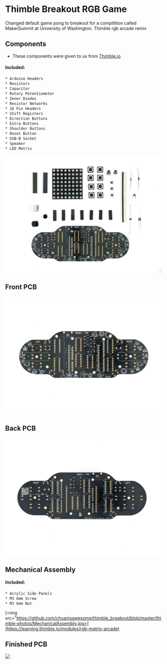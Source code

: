# Thimble Breakout RGB Game

Changed default game pong to breakout for a compitition called MakerSummit at University of Washington. Thimble rgb arcade remix

## Components
* These components were given to us from [Thimble.io](https://www.thimble.io/)
#### Included:
    * Arduino Headers
    * Resistors
    * Capacitor
    * Rotary Potentiometer
    * Zener Diodes
    * Resistor Networks
    * 16 Pin Headers
    * Shift Registers
    * Direction Buttons
    * Extra Buttons
    * Shoulder Buttons
    * Reset Button
    * USB-B Socket
    * Speaker
    * LED Matrix
[<img src="https://github.com/chuanisawesome/thimble_breakout/blob/master/thimble-photos/Components.jpg">](https://learning.thimble.io/modules/rgb-matrix-arcade)

## Front PCB
[<img src="https://github.com/chuanisawesome/thimble_breakout/blob/master/thimble-photos/Front-PCB.jpg">](https://learning.thimble.io/modules/rgb-matrix-arcade)

## Back PCB
[<img src="https://github.com/chuanisawesome/thimble_breakout/blob/master/thimble-photos/Back-PCB.jpg">](https://learning.thimble.io/modules/rgb-matrix-arcade)

## Mechanical Assembly
#### Included:
    * Acrylic Side Panels
    * M3 6mm Screw
    * M3 6mm Nut

[<img src="https://github.com/chuanisawesome/thimble_breakout/blob/master/thimble-photos/MechanicalAssembly.jpg>](https://learning.thimble.io/modules/rgb-matrix-arcade)

## Finished PCB
[<img src="https://github.com/chuanisawesome/thimble_breakout/blob/master/thimble-photos/FinalProduct.jpg">](https://learning.thimble.io/modules/rgb-matrix-arcade)
